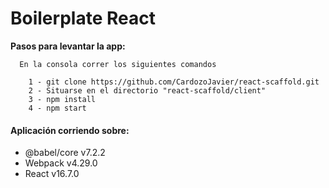 # Boilerplate React

**Pasos para levantar la app:**
```
  En la consola correr los siguientes comandos 
  
    1 - git clone https://github.com/CardozoJavier/react-scaffold.git
    2 - Situarse en el directorio "react-scaffold/client"
    3 - npm install
    4 - npm start
```

#### Aplicación corriendo sobre:
* @babel/core v7.2.2
* Webpack v4.29.0
* React v16.7.0

